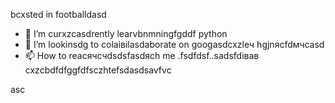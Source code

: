 bcxsted in footballdasd
- 🌱 I’m curxzcasdrently learvbnmningfgddf python
- 💞️ I’m lookinsdg to colаівіlasdaborate on googasdcxzleч hgjnясfdмчсasd
- 📫 How to reacячсчdsdsfasdясh me .fsdfdsf..sadsfdівав
cxzcbdfdfggfdfsczhtefsdasdsavfvc
<!---xzcxzczxfdbgfdcv
watsonscorb/watsonscorb xcvis a ✨ special ✨ repository becausenm its `README.md` (this file) appears on your GitasdasddHub profile.
You can click the Preview link to take a look at your changes.
--->asc
